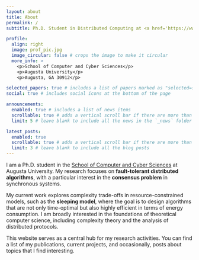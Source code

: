 ```yaml
---
layout: about
title: About
permalink: /
subtitle: Ph.D. Student in Distributed Computing at <a href='https://www.augusta.edu/ccs/'>Augusta University</a>.

profile:
  align: right
  image: prof_pic.jpg
  image_circular: false # crops the image to make it circular
  more_info: >
    <p>School of Computer and Cyber Sciences</p>
    <p>Augusta University</p>
    <p>Augusta, GA 30912</p>

selected_papers: true # includes a list of papers marked as "selected={true}"
social: true # includes social icons at the bottom of the page

announcements:
  enabled: true # includes a list of news items
  scrollable: true # adds a vertical scroll bar if there are more than 3 news items
  limit: 5 # leave blank to include all the news in the `_news` folder

latest_posts:
  enabled: true
  scrollable: true # adds a vertical scroll bar if there are more than 3 new posts items
  limit: 3 # leave blank to include all the blog posts
---
```


I am a Ph.D. student in the [School of Computer and Cyber Sciences](https://www.augusta.edu/ccs/) at Augusta University. My research focuses on **fault-tolerant distributed algorithms**, with a particular interest in the **consensus problem** in synchronous systems.

My current work explores complexity trade-offs in resource-constrained models, such as the **sleeping model**, where the goal is to design algorithms that are not only time-optimal but also highly efficient in terms of energy consumption. I am broadly interested in the foundations of theoretical computer science, including complexity theory and the analysis of distributed protocols.

This website serves as a central hub for my research activities. You can find a list of my publications, current projects, and occasionally, posts about topics that I find interesting.
